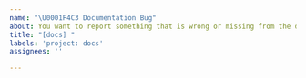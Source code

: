 ```yaml
---
name: "\U0001F4C3 Documentation Bug"
about: You want to report something that is wrong or missing from the documentation.
title: "[docs] "
labels: 'project: docs'
assignees: ''

---
```


<!--
  Describe what's wrong or missing from the documentation.
  Provide a link to the related documentation page.
-->
